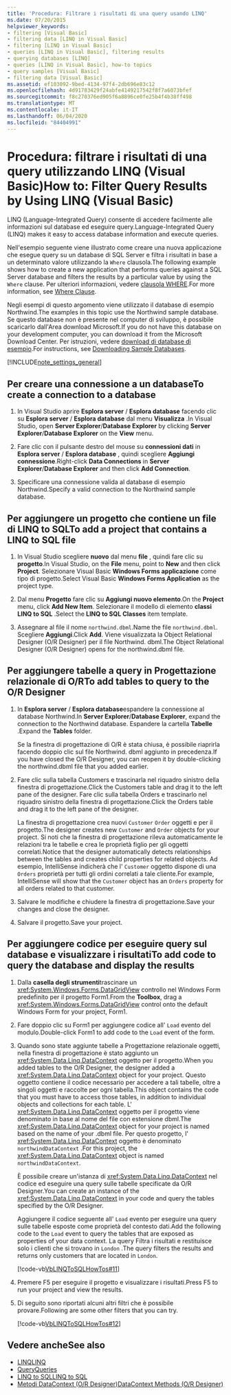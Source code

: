 ```yaml
---
title: 'Procedura: Filtrare i risultati di una query usando LINQ'
ms.date: 07/20/2015
helpviewer_keywords:
- filtering [Visual Basic]
- filtering data [LINQ in Visual Basic]
- filtering [LINQ in Visual Basic]
- queries [LINQ in Visual Basic], filtering results
- querying databases [LINQ]
- queries [LINQ in Visual Basic], how-to topics
- query samples [Visual Basic]
- filtering data [Visual Basic]
ms.assetid: ef103092-9bed-4134-97f4-2db696e83c12
ms.openlocfilehash: 4d91783429f24abfe4149217542f8f7a6073bfef
ms.sourcegitcommit: f8c270376ed905f6a8896ce0fe25b4f4b38ff498
ms.translationtype: MT
ms.contentlocale: it-IT
ms.lasthandoff: 06/04/2020
ms.locfileid: "84404991"
---
```

# <a name="how-to-filter-query-results-by-using-linq-visual-basic"></a><span data-ttu-id="8bdc5-102">Procedura: filtrare i risultati di una query utilizzando LINQ (Visual Basic)</span><span class="sxs-lookup"><span data-stu-id="8bdc5-102">How to: Filter Query Results by Using LINQ (Visual Basic)</span></span>

<span data-ttu-id="8bdc5-103">LINQ (Language-Integrated Query) consente di accedere facilmente alle informazioni sul database ed eseguire query.</span><span class="sxs-lookup"><span data-stu-id="8bdc5-103">Language-Integrated Query (LINQ) makes it easy to access database information and execute queries.</span></span>

<span data-ttu-id="8bdc5-104">Nell'esempio seguente viene illustrato come creare una nuova applicazione che esegue query su un database di SQL Server e filtra i risultati in base a un determinato valore utilizzando la `Where` clausola.</span><span class="sxs-lookup"><span data-stu-id="8bdc5-104">The following example shows how to create a new application that performs queries against a SQL Server database and filters the results by a particular value by using the `Where` clause.</span></span> <span data-ttu-id="8bdc5-105">Per ulteriori informazioni, vedere [clausola WHERE](../../../language-reference/queries/where-clause.md).</span><span class="sxs-lookup"><span data-stu-id="8bdc5-105">For more information, see [Where Clause](../../../language-reference/queries/where-clause.md).</span></span>

<span data-ttu-id="8bdc5-106">Negli esempi di questo argomento viene utilizzato il database di esempio Northwind.</span><span class="sxs-lookup"><span data-stu-id="8bdc5-106">The examples in this topic use the Northwind sample database.</span></span> <span data-ttu-id="8bdc5-107">Se questo database non è presente nel computer di sviluppo, è possibile scaricarlo dall'Area download Microsoft.</span><span class="sxs-lookup"><span data-stu-id="8bdc5-107">If you do not have this database on your development computer, you can download it from the Microsoft Download Center.</span></span> <span data-ttu-id="8bdc5-108">Per istruzioni, vedere [download di database di esempio](../../../../framework/data/adonet/sql/linq/downloading-sample-databases.md).</span><span class="sxs-lookup"><span data-stu-id="8bdc5-108">For instructions, see [Downloading Sample Databases](../../../../framework/data/adonet/sql/linq/downloading-sample-databases.md).</span></span>

[!INCLUDE[note_settings_general](~/includes/note-settings-general-md.md)]

## <a name="to-create-a-connection-to-a-database"></a><span data-ttu-id="8bdc5-109">Per creare una connessione a un database</span><span class="sxs-lookup"><span data-stu-id="8bdc5-109">To create a connection to a database</span></span>

1. <span data-ttu-id="8bdc5-110">In Visual Studio aprire **Esplora server** / **Esplora database** facendo clic su **Esplora server** / **Esplora database** dal menu **Visualizza** .</span><span class="sxs-lookup"><span data-stu-id="8bdc5-110">In Visual Studio, open **Server Explorer**/**Database Explorer** by clicking **Server Explorer**/**Database Explorer** on the **View** menu.</span></span>

2. <span data-ttu-id="8bdc5-111">Fare clic con il pulsante destro del mouse su **connessioni dati** in **Esplora server** / **Esplora database** , quindi scegliere **Aggiungi connessione**.</span><span class="sxs-lookup"><span data-stu-id="8bdc5-111">Right-click **Data Connections** in **Server Explorer**/**Database Explorer** and then click **Add Connection**.</span></span>

3. <span data-ttu-id="8bdc5-112">Specificare una connessione valida al database di esempio Northwind.</span><span class="sxs-lookup"><span data-stu-id="8bdc5-112">Specify a valid connection to the Northwind sample database.</span></span>

## <a name="to-add-a-project-that-contains-a-linq-to-sql-file"></a><span data-ttu-id="8bdc5-113">Per aggiungere un progetto che contiene un file di LINQ to SQL</span><span class="sxs-lookup"><span data-stu-id="8bdc5-113">To add a project that contains a LINQ to SQL file</span></span>

1. <span data-ttu-id="8bdc5-114">In Visual Studio scegliere **nuovo** dal menu **file** , quindi fare clic su **progetto**.</span><span class="sxs-lookup"><span data-stu-id="8bdc5-114">In Visual Studio, on the **File** menu, point to **New** and then click **Project**.</span></span> <span data-ttu-id="8bdc5-115">Selezionare Visual Basic **Windows Forms applicazione** come tipo di progetto.</span><span class="sxs-lookup"><span data-stu-id="8bdc5-115">Select Visual Basic **Windows Forms Application** as the project type.</span></span>

2. <span data-ttu-id="8bdc5-116">Dal menu **Progetto** fare clic su **Aggiungi nuovo elemento**.</span><span class="sxs-lookup"><span data-stu-id="8bdc5-116">On the **Project** menu, click **Add New Item**.</span></span> <span data-ttu-id="8bdc5-117">Selezionare il modello di elemento **classi LINQ to SQL** .</span><span class="sxs-lookup"><span data-stu-id="8bdc5-117">Select the **LINQ to SQL Classes** item template.</span></span>

3. <span data-ttu-id="8bdc5-118">Assegnare al file il nome `northwind.dbml`.</span><span class="sxs-lookup"><span data-stu-id="8bdc5-118">Name the file `northwind.dbml`.</span></span> <span data-ttu-id="8bdc5-119">Scegliere **Aggiungi**.</span><span class="sxs-lookup"><span data-stu-id="8bdc5-119">Click **Add**.</span></span> <span data-ttu-id="8bdc5-120">Viene visualizzata la Object Relational Designer (O/R Designer) per il file Northwind. dbml.</span><span class="sxs-lookup"><span data-stu-id="8bdc5-120">The Object Relational Designer (O/R Designer) opens for the northwind.dbml file.</span></span>

## <a name="to-add-tables-to-query-to-the-or-designer"></a><span data-ttu-id="8bdc5-121">Per aggiungere tabelle a query in Progettazione relazionale di O/R</span><span class="sxs-lookup"><span data-stu-id="8bdc5-121">To add tables to query to the O/R Designer</span></span>

1. <span data-ttu-id="8bdc5-122">In **Esplora server** / **Esplora database**espandere la connessione al database Northwind.</span><span class="sxs-lookup"><span data-stu-id="8bdc5-122">In **Server Explorer**/**Database Explorer**, expand the connection to the Northwind database.</span></span> <span data-ttu-id="8bdc5-123">Espandere la cartella **Tabelle** .</span><span class="sxs-lookup"><span data-stu-id="8bdc5-123">Expand the **Tables** folder.</span></span>

     <span data-ttu-id="8bdc5-124">Se la finestra di progettazione di O/R è stata chiusa, è possibile riaprirla facendo doppio clic sul file Northwind. dbml aggiunto in precedenza.</span><span class="sxs-lookup"><span data-stu-id="8bdc5-124">If you have closed the O/R Designer, you can reopen it by double-clicking the northwind.dbml file that you added earlier.</span></span>

2. <span data-ttu-id="8bdc5-125">Fare clic sulla tabella Customers e trascinarla nel riquadro sinistro della finestra di progettazione.</span><span class="sxs-lookup"><span data-stu-id="8bdc5-125">Click the Customers table and drag it to the left pane of the designer.</span></span> <span data-ttu-id="8bdc5-126">Fare clic sulla tabella Orders e trascinarlo nel riquadro sinistro della finestra di progettazione.</span><span class="sxs-lookup"><span data-stu-id="8bdc5-126">Click the Orders table and drag it to the left pane of the designer.</span></span>

     <span data-ttu-id="8bdc5-127">La finestra di progettazione crea nuovi `Customer` `Order` oggetti e per il progetto.</span><span class="sxs-lookup"><span data-stu-id="8bdc5-127">The designer creates new `Customer` and `Order` objects for your project.</span></span> <span data-ttu-id="8bdc5-128">Si noti che la finestra di progettazione rileva automaticamente le relazioni tra le tabelle e crea le proprietà figlio per gli oggetti correlati.</span><span class="sxs-lookup"><span data-stu-id="8bdc5-128">Notice that the designer automatically detects relationships between the tables and creates child properties for related objects.</span></span> <span data-ttu-id="8bdc5-129">Ad esempio, IntelliSense indicherà che l' `Customer` oggetto dispone di una `Orders` proprietà per tutti gli ordini correlati a tale cliente.</span><span class="sxs-lookup"><span data-stu-id="8bdc5-129">For example, IntelliSense will show that the `Customer` object has an `Orders` property for all orders related to that customer.</span></span>

3. <span data-ttu-id="8bdc5-130">Salvare le modifiche e chiudere la finestra di progettazione.</span><span class="sxs-lookup"><span data-stu-id="8bdc5-130">Save your changes and close the designer.</span></span>

4. <span data-ttu-id="8bdc5-131">Salvare il progetto.</span><span class="sxs-lookup"><span data-stu-id="8bdc5-131">Save your project.</span></span>

## <a name="to-add-code-to-query-the-database-and-display-the-results"></a><span data-ttu-id="8bdc5-132">Per aggiungere codice per eseguire query sul database e visualizzare i risultati</span><span class="sxs-lookup"><span data-stu-id="8bdc5-132">To add code to query the database and display the results</span></span>

1. <span data-ttu-id="8bdc5-133">Dalla **casella degli strumenti**trascinare un <xref:System.Windows.Forms.DataGridView> controllo nel Windows Form predefinito per il progetto Form1.</span><span class="sxs-lookup"><span data-stu-id="8bdc5-133">From the **Toolbox**, drag a <xref:System.Windows.Forms.DataGridView> control onto the default Windows Form for your project, Form1.</span></span>

2. <span data-ttu-id="8bdc5-134">Fare doppio clic su Form1 per aggiungere codice all' `Load` evento del modulo.</span><span class="sxs-lookup"><span data-stu-id="8bdc5-134">Double-click Form1 to add code to the `Load` event of the form.</span></span>

3. <span data-ttu-id="8bdc5-135">Quando sono state aggiunte tabelle a Progettazione relazionale oggetti, nella finestra di progettazione è stato aggiunto un <xref:System.Data.Linq.DataContext> oggetto per il progetto.</span><span class="sxs-lookup"><span data-stu-id="8bdc5-135">When you added tables to the O/R Designer, the designer added a <xref:System.Data.Linq.DataContext> object for your project.</span></span> <span data-ttu-id="8bdc5-136">Questo oggetto contiene il codice necessario per accedere a tali tabelle, oltre a singoli oggetti e raccolte per ogni tabella.</span><span class="sxs-lookup"><span data-stu-id="8bdc5-136">This object contains the code that you must have to access those tables, in addition to individual objects and collections for each table.</span></span> <span data-ttu-id="8bdc5-137">L' <xref:System.Data.Linq.DataContext> oggetto per il progetto viene denominato in base al nome del file con estensione dbml.</span><span class="sxs-lookup"><span data-stu-id="8bdc5-137">The <xref:System.Data.Linq.DataContext> object for your project is named based on the name of your .dbml file.</span></span> <span data-ttu-id="8bdc5-138">Per questo progetto, l' <xref:System.Data.Linq.DataContext> oggetto è denominato `northwindDataContext` .</span><span class="sxs-lookup"><span data-stu-id="8bdc5-138">For this project, the <xref:System.Data.Linq.DataContext> object is named `northwindDataContext`.</span></span>

    <span data-ttu-id="8bdc5-139">È possibile creare un'istanza di <xref:System.Data.Linq.DataContext> nel codice ed eseguire una query sulle tabelle specificate da O/R Designer.</span><span class="sxs-lookup"><span data-stu-id="8bdc5-139">You can create an instance of the <xref:System.Data.Linq.DataContext> in your code and query the tables specified by the O/R Designer.</span></span>

    <span data-ttu-id="8bdc5-140">Aggiungere il codice seguente all' `Load` evento per eseguire una query sulle tabelle esposte come proprietà del contesto dati.</span><span class="sxs-lookup"><span data-stu-id="8bdc5-140">Add the following code to the `Load` event to query the tables that are exposed as properties of your data context.</span></span> <span data-ttu-id="8bdc5-141">La query Filtra i risultati e restituisce solo i clienti che si trovano in `London` .</span><span class="sxs-lookup"><span data-stu-id="8bdc5-141">The query filters the results and returns only customers that are located in `London`.</span></span>

    [!code-vb[VbLINQToSQLHowTos#11](~/samples/snippets/visualbasic/VS_Snippets_VBCSharp/VbLINQtoSQLHowTos/VB/Form5.vb#11)]

4. <span data-ttu-id="8bdc5-142">Premere F5 per eseguire il progetto e visualizzare i risultati.</span><span class="sxs-lookup"><span data-stu-id="8bdc5-142">Press F5 to run your project and view the results.</span></span>

5. <span data-ttu-id="8bdc5-143">Di seguito sono riportati alcuni altri filtri che è possibile provare.</span><span class="sxs-lookup"><span data-stu-id="8bdc5-143">Following are some other filters that you can try.</span></span>

    [!code-vb[VbLINQToSQLHowTos#12](~/samples/snippets/visualbasic/VS_Snippets_VBCSharp/VbLINQtoSQLHowTos/VB/Form5.vb#12)]

## <a name="see-also"></a><span data-ttu-id="8bdc5-144">Vedere anche</span><span class="sxs-lookup"><span data-stu-id="8bdc5-144">See also</span></span>

- [<span data-ttu-id="8bdc5-145">LINQ</span><span class="sxs-lookup"><span data-stu-id="8bdc5-145">LINQ</span></span>](index.md)
- [<span data-ttu-id="8bdc5-146">Query</span><span class="sxs-lookup"><span data-stu-id="8bdc5-146">Queries</span></span>](../../../language-reference/queries/index.md)
- [<span data-ttu-id="8bdc5-147">LINQ to SQL</span><span class="sxs-lookup"><span data-stu-id="8bdc5-147">LINQ to SQL</span></span>](../../../../framework/data/adonet/sql/linq/index.md)
- [<span data-ttu-id="8bdc5-148">Metodi DataContext (O/R Designer)</span><span class="sxs-lookup"><span data-stu-id="8bdc5-148">DataContext Methods (O/R Designer)</span></span>](/visualstudio/data-tools/datacontext-methods-o-r-designer)
